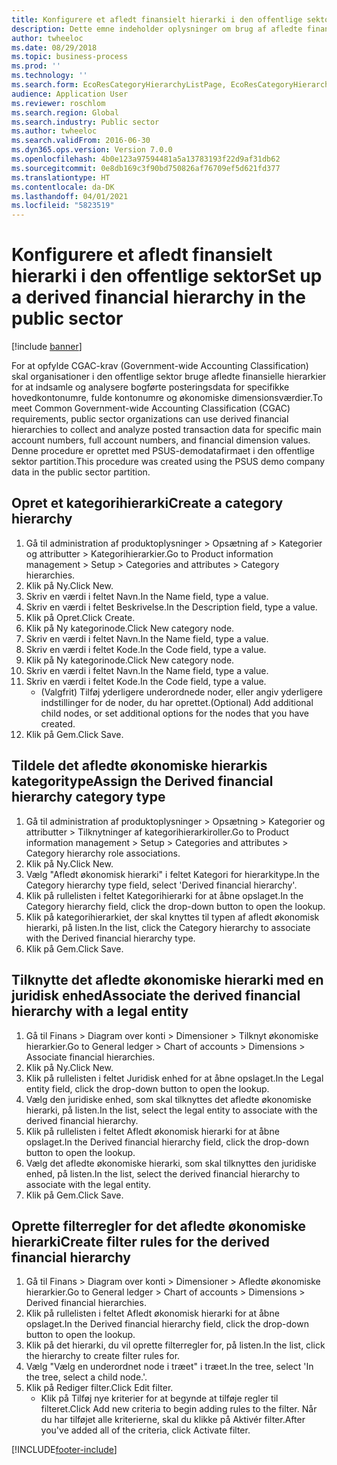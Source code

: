```yaml
---
title: Konfigurere et afledt finansielt hierarki i den offentlige sektor
description: Dette emne indeholder oplysninger om brug af afledte finansielle hierarkier til at indsamle og analysere data for bogførte transaktioner for bestemte tal i hovedkonto, fuld kontonumre og økonomiske dimensionsværdier.
author: twheeloc
ms.date: 08/29/2018
ms.topic: business-process
ms.prod: ''
ms.technology: ''
ms.search.form: EcoResCategoryHierarchyListPage, EcoResCategoryHierarchyCreate, EcoResCategory, EcoResCategoryHierarchyRole, LedgerDerivedFinHierarchyLegalEntities, LedgerDerivedFinHierarchies
audience: Application User
ms.reviewer: roschlom
ms.search.region: Global
ms.search.industry: Public sector
ms.author: twheeloc
ms.search.validFrom: 2016-06-30
ms.dyn365.ops.version: Version 7.0.0
ms.openlocfilehash: 4b0e123a97594481a5a13783193f22d9af31db62
ms.sourcegitcommit: 0e8db169c3f90bd750826af76709ef5d621fd377
ms.translationtype: HT
ms.contentlocale: da-DK
ms.lasthandoff: 04/01/2021
ms.locfileid: "5823519"
---
```

# <a name="set-up-a-derived-financial-hierarchy-in-the-public-sector"></a><span data-ttu-id="be9ff-103">Konfigurere et afledt finansielt hierarki i den offentlige sektor</span><span class="sxs-lookup"><span data-stu-id="be9ff-103">Set up a derived financial hierarchy in the public sector</span></span>

[!include [banner](../../includes/banner.md)]

<span data-ttu-id="be9ff-104">For at opfylde CGAC-krav (Government-wide Accounting Classification) skal organisationer i den offentlige sektor bruge afledte finansielle hierarkier for at indsamle og analysere bogførte posteringsdata for specifikke hovedkontonumre, fulde kontonumre og økonomiske dimensionsværdier.</span><span class="sxs-lookup"><span data-stu-id="be9ff-104">To meet Common Government-wide Accounting Classification (CGAC) requirements, public sector organizations can use derived financial hierarchies to collect and analyze posted transaction data for specific main account numbers, full account numbers, and financial dimension values.</span></span> <span data-ttu-id="be9ff-105">Denne procedure er oprettet med PSUS-demodatafirmaet i den offentlige sektor partition.</span><span class="sxs-lookup"><span data-stu-id="be9ff-105">This procedure was created using the PSUS demo company data in the public sector partition.</span></span>


## <a name="create-a-category-hierarchy"></a><span data-ttu-id="be9ff-106">Opret et kategorihierarki</span><span class="sxs-lookup"><span data-stu-id="be9ff-106">Create a category hierarchy</span></span>
1. <span data-ttu-id="be9ff-107">Gå til administration af produktoplysninger > Opsætning af > Kategorier og attributter > Kategorihierarkier.</span><span class="sxs-lookup"><span data-stu-id="be9ff-107">Go to Product information management > Setup > Categories and attributes > Category hierarchies.</span></span>
2. <span data-ttu-id="be9ff-108">Klik på Ny.</span><span class="sxs-lookup"><span data-stu-id="be9ff-108">Click New.</span></span>
3. <span data-ttu-id="be9ff-109">Skriv en værdi i feltet Navn.</span><span class="sxs-lookup"><span data-stu-id="be9ff-109">In the Name field, type a value.</span></span>
4. <span data-ttu-id="be9ff-110">Skriv en værdi i feltet Beskrivelse.</span><span class="sxs-lookup"><span data-stu-id="be9ff-110">In the Description field, type a value.</span></span>
5. <span data-ttu-id="be9ff-111">Klik på Opret.</span><span class="sxs-lookup"><span data-stu-id="be9ff-111">Click Create.</span></span>
6. <span data-ttu-id="be9ff-112">Klik på Ny kategorinode.</span><span class="sxs-lookup"><span data-stu-id="be9ff-112">Click New category node.</span></span>
7. <span data-ttu-id="be9ff-113">Skriv en værdi i feltet Navn.</span><span class="sxs-lookup"><span data-stu-id="be9ff-113">In the Name field, type a value.</span></span>
8. <span data-ttu-id="be9ff-114">Skriv en værdi i feltet Kode.</span><span class="sxs-lookup"><span data-stu-id="be9ff-114">In the Code field, type a value.</span></span>
9. <span data-ttu-id="be9ff-115">Klik på Ny kategorinode.</span><span class="sxs-lookup"><span data-stu-id="be9ff-115">Click New category node.</span></span>
10. <span data-ttu-id="be9ff-116">Skriv en værdi i feltet Navn.</span><span class="sxs-lookup"><span data-stu-id="be9ff-116">In the Name field, type a value.</span></span>
11. <span data-ttu-id="be9ff-117">Skriv en værdi i feltet Kode.</span><span class="sxs-lookup"><span data-stu-id="be9ff-117">In the Code field, type a value.</span></span>
    * <span data-ttu-id="be9ff-118">(Valgfrit) Tilføj yderligere underordnede noder, eller angiv yderligere indstillinger for de noder, du har oprettet.</span><span class="sxs-lookup"><span data-stu-id="be9ff-118">(Optional) Add additional child nodes, or set additional options for the nodes that you have created.</span></span>  
12. <span data-ttu-id="be9ff-119">Klik på Gem.</span><span class="sxs-lookup"><span data-stu-id="be9ff-119">Click Save.</span></span>

## <a name="assign-the-derived-financial-hierarchy-category-type"></a><span data-ttu-id="be9ff-120">Tildele det afledte økonomiske hierarkis kategoritype</span><span class="sxs-lookup"><span data-stu-id="be9ff-120">Assign the Derived financial hierarchy category type</span></span>
1. <span data-ttu-id="be9ff-121">Gå til administration af produktoplysninger > Opsætning > Kategorier og attributter > Tilknytninger af kategorihierarkiroller.</span><span class="sxs-lookup"><span data-stu-id="be9ff-121">Go to Product information management > Setup > Categories and attributes > Category hierarchy role associations.</span></span>
2. <span data-ttu-id="be9ff-122">Klik på Ny.</span><span class="sxs-lookup"><span data-stu-id="be9ff-122">Click New.</span></span>
3. <span data-ttu-id="be9ff-123">Vælg "Afledt økonomisk hierarki" i feltet Kategori for hierarkitype.</span><span class="sxs-lookup"><span data-stu-id="be9ff-123">In the Category hierarchy type field, select 'Derived financial hierarchy'.</span></span>
4. <span data-ttu-id="be9ff-124">Klik på rullelisten i feltet Kategorihierarki for at åbne opslaget.</span><span class="sxs-lookup"><span data-stu-id="be9ff-124">In the Category hierarchy field, click the drop-down button to open the lookup.</span></span>
5. <span data-ttu-id="be9ff-125">Klik på kategorihierarkiet, der skal knyttes til typen af afledt økonomisk hierarki, på listen.</span><span class="sxs-lookup"><span data-stu-id="be9ff-125">In the list, click the Category hierarchy to associate with the Derived financial hierarchy type.</span></span>
6. <span data-ttu-id="be9ff-126">Klik på Gem.</span><span class="sxs-lookup"><span data-stu-id="be9ff-126">Click Save.</span></span>

## <a name="associate-the-derived-financial-hierarchy-with-a-legal-entity"></a><span data-ttu-id="be9ff-127">Tilknytte det afledte økonomiske hierarki med en juridisk enhed</span><span class="sxs-lookup"><span data-stu-id="be9ff-127">Associate the derived financial hierarchy with a legal entity</span></span>
1. <span data-ttu-id="be9ff-128">Gå til Finans > Diagram over konti > Dimensioner > Tilknyt økonomiske hierarkier.</span><span class="sxs-lookup"><span data-stu-id="be9ff-128">Go to General ledger > Chart of accounts > Dimensions > Associate financial hierarchies.</span></span>
2. <span data-ttu-id="be9ff-129">Klik på Ny.</span><span class="sxs-lookup"><span data-stu-id="be9ff-129">Click New.</span></span>
3. <span data-ttu-id="be9ff-130">Klik på rullelisten i feltet Juridisk enhed for at åbne opslaget.</span><span class="sxs-lookup"><span data-stu-id="be9ff-130">In the Legal entity field, click the drop-down button to open the lookup.</span></span>
4. <span data-ttu-id="be9ff-131">Vælg den juridiske enhed, som skal tilknyttes det afledte økonomiske hierarki, på listen.</span><span class="sxs-lookup"><span data-stu-id="be9ff-131">In the list, select the legal entity to associate with the derived financial hierarchy.</span></span>
5. <span data-ttu-id="be9ff-132">Klik på rullelisten i feltet Afledt økonomisk hierarki for at åbne opslaget.</span><span class="sxs-lookup"><span data-stu-id="be9ff-132">In the Derived financial hierarchy field, click the drop-down button to open the lookup.</span></span>
6. <span data-ttu-id="be9ff-133">Vælg det afledte økonomiske hierarki, som skal tilknyttes den juridiske enhed, på listen.</span><span class="sxs-lookup"><span data-stu-id="be9ff-133">In the list, select the derived financial hierarchy to associate with the legal entity.</span></span>
7. <span data-ttu-id="be9ff-134">Klik på Gem.</span><span class="sxs-lookup"><span data-stu-id="be9ff-134">Click Save.</span></span>

## <a name="create-filter-rules-for-the-derived-financial-hierarchy"></a><span data-ttu-id="be9ff-135">Oprette filterregler for det afledte økonomiske hierarki</span><span class="sxs-lookup"><span data-stu-id="be9ff-135">Create filter rules for the derived financial hierarchy</span></span>
1. <span data-ttu-id="be9ff-136">Gå til Finans > Diagram over konti > Dimensioner > Afledte økonomiske hierarkier.</span><span class="sxs-lookup"><span data-stu-id="be9ff-136">Go to General ledger > Chart of accounts > Dimensions > Derived financial hierarchies.</span></span>
2. <span data-ttu-id="be9ff-137">Klik på rullelisten i feltet Afledt økonomisk hierarki for at åbne opslaget.</span><span class="sxs-lookup"><span data-stu-id="be9ff-137">In the Derived financial hierarchy field, click the drop-down button to open the lookup.</span></span>
3. <span data-ttu-id="be9ff-138">Klik på det hierarki, du vil oprette filterregler for, på listen.</span><span class="sxs-lookup"><span data-stu-id="be9ff-138">In the list, click the hierarchy to create filter rules for.</span></span>
4. <span data-ttu-id="be9ff-139">Vælg "Vælg en underordnet node i træet" i træet.</span><span class="sxs-lookup"><span data-stu-id="be9ff-139">In the tree, select 'In the tree, select a child node.'.</span></span>
5. <span data-ttu-id="be9ff-140">Klik på Rediger filter.</span><span class="sxs-lookup"><span data-stu-id="be9ff-140">Click Edit filter.</span></span>
    * <span data-ttu-id="be9ff-141">Klik på Tilføj nye kriterier for at begynde at tilføje regler til filteret.</span><span class="sxs-lookup"><span data-stu-id="be9ff-141">Click Add new criteria to begin adding rules to the filter.</span></span> <span data-ttu-id="be9ff-142">Når du har tilføjet alle kriterierne, skal du klikke på Aktivér filter.</span><span class="sxs-lookup"><span data-stu-id="be9ff-142">After you've added all of the criteria, click Activate filter.</span></span>  



[!INCLUDE[footer-include](../../../includes/footer-banner.md)]